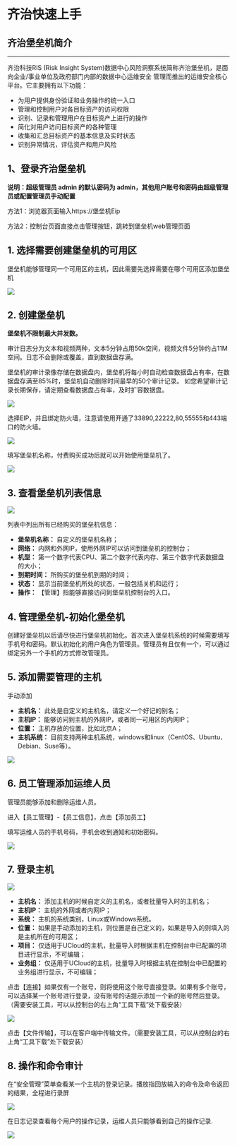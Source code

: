 

# 齐治快速上手

## 齐治堡垒机简介

-----
齐治科技RIS (Risk Insight System)数据中心风险洞察系统简称齐治堡垒机，是面向企业/事业单位及政府部门内部的数据中心运维安全 管理而推出的运维安全核心平台。它主要拥有以下功能：
 - 为用户提供身份验证和业务操作的统一入口
 - 管理和控制用户对各目标资产的访问权限
 - 识别、记录和管理用户在目标资产上进行的操作
 - 简化对用户访问目标资产的各种管理
 - 收集和汇总目标资产的基本信息及实时状态
 -  识别异常情况，评估资产和用户风险

## 1、登录齐治堡垒机

**说明：超级管理员 admin 的默认密码为 admin，其他用户账号和密码由超级管理员或配置管理员手动配置**

方法1：浏览器页面输入https://堡垒机Eip

方法2：控制台页面直接点击管理按钮，跳转到堡垒机web管理页面














## 1\. 选择需要创建堡垒机的可用区

堡垒机能够管理同一个可用区的主机，因此需要先选择需要在哪个可用区添加堡垒机

![](/images/region.png)

## 2\. 创建堡垒机

**堡垒机不限制最大并发数。**

审计日志分为文本和视频两种，文本5分钟占用50k空间，视频文件5分钟约占11M空间。日志不会删除或覆盖，直到数据盘存满。

堡垒机的审计录像存储在数据盘内，堡垒机将每小时自动检查数据盘占有率，在数据盘存满至85%时，堡垒机自动删除时间最早的50个审计记录。
如您希望审计记录长期保存，请定期查看数据盘占有率，及时扩容数据盘。

![](/images/common/创建1.png)

选择EIP，并且绑定防火墙，注意请使用开通了33890,22222,80,55555和443端口的防火墙。

![](/images/common/创建2.png)

填写堡垒机名称，付费购买成功后就可以开始使用堡垒机了。

![](/images/create3.png)

## 3\. 查看堡垒机列表信息

![](/images/list.png)

列表中列出所有已经购买的堡垒机信息：

  - **堡垒机名称：** 自定义的堡垒机名称；
  - **网络：** 内网和外网IP，使用外网IP可以访问到堡垒机的控制台；
  - **机型：** 第一个数字代表CPU、第二个数字代表内存、第三个数字代表数据盘的大小；
  - **到期时间：** 所购买的堡垒机到期的时间；
  - **状态：** 显示当前堡垒机所处的状态，一般包括关机和运行；
  - **操作：** 【管理】指能够直接访问到堡垒机控制台的入口。

## 4\. 管理堡垒机-初始化堡垒机

创建好堡垒机以后请尽快进行堡垒机初始化。首次进入堡垒机系统的时候需要填写手机号和密码。默认初始化的用户角色为管理员。管理员有且仅有一个，可以通过绑定另外一个手机的方式修改管理员。

## 5\. 添加需要管理的主机

手动添加

  - **主机名：** 此处是自定义的主机名，请定义一个好记的别名；
  - **主机IP：** 能够访问到主机的外网IP，或者同一可用区的内网IP；
  - **位置：** 主机存放的位置，比如北京A；
  - **主机系统：** 目前支持两种主机系统，windows和linux（CentOS、Ubuntu、Debian、Suse等）。

![](/images/createhost.png)

## 6\. 员工管理添加运维人员

管理员能够添加和删除运维人员。

进入【员工管理】-【员工信息】，点击【添加员工】

填写运维人员的手机号码，手机会收到通知和初始密码。

![](/images/add_people.png)

## 7\. 登录主机

![](/images/hosts.png)

  - **主机名：** 添加主机的时候自定义的主机名，或者批量导入时的主机名；
  - **主机IP：** 主机的外网或者内网IP；
  - **系统：** 主机的系统类别，Linux或Windows系统。
  - **位置：** 如果是手动添加的主机，则位置是自己定义的，如果是导入的则填入的是主机所在的可用区；
  - **项目：** 仅适用于UCloud的主机，批量导入时根据主机在控制台中已配置的项目进行显示，不可编辑；
  - **业务组：** 仅适用于UCloud的主机，批量导入时根据主机在控制台中已配置的业务组进行显示，不可编辑；

点击【连接】如果仅有一个账号，则将使用这个账号直接登录。如果有多个账号，可以选择某一个账号进行登录，没有账号的话提示添加一个新的账号然后登录。（需要安装工具，可以从控制台的右上角“工具下载”处下载安装）

![](/images/filetrans.png)

点击【文件传输】，可以在客户端中传输文件。（需要安装工具，可以从控制台的右上角“工具下载”处下载安装）

## 8\. 操作和命令审计

在“安全管理”菜单查看某一个主机的登录记录。播放指回放输入的命令及命令返回的结果，全程进行录屏

![](/images/secmanage.jpg)

在日志记录查看每个用户的操作记录，运维人员只能够看到自己的操作记录.

![](/images/records.png)
